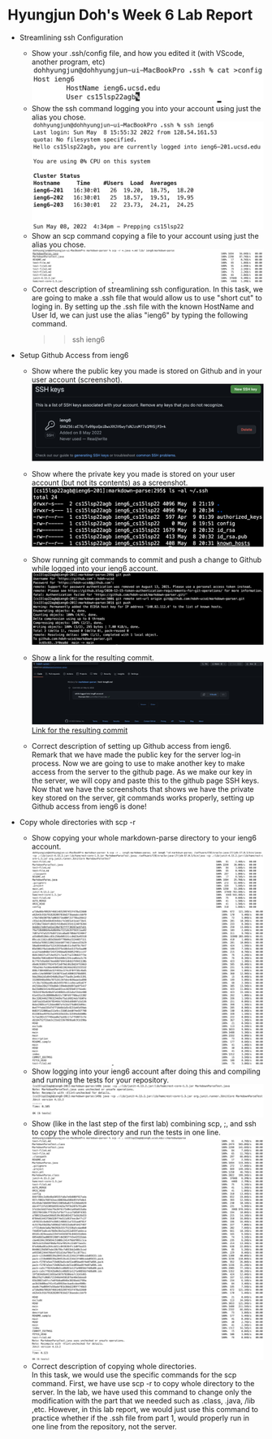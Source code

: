 # Hyungjun Doh's Week 6 Lab Report
* Streamlining ssh Configuration  
    
    * Show your .ssh/config file, and how you edited it (with VScode, another program, etc)  
    ![ssh Configuration #1](ssh_Configuration_%231.png)
    * Show the ssh command logging you into your account using just the alias you chose.  
    ![ssh Configuration #2](ssh_Configuration_%232.png)  
    * Show an scp command copying a file to your account using just the alias you chose.  
    ![ssh Configuration #3](ssh_Configuration_%233-1.png)  
    * Correct description of streamlining ssh configuration.
    In this task, we are going to make a .ssh file that would allow us to use "short cut" to loging in. By setting up the .ssh file with the known HostName and User Id, we can just use the alias "ieng6" by typing the following command.
        >> ssh ieng6

* Setup Github Access from ieng6  
    * Show where the public key you made is stored on Github and in your user account (screenshot).  
    ![from ieng6 #1](from_ieng6_%231.png)  

    * Show where the private key you made is stored on your user account (but not its contents) as a screenshot.  
    ![from ieng6 #2](from_ieng6_%232.png)  

    * Show running git commands to commit and push a change to Github while logged into your ieng6 account.  
    ![from ieng6 #3](from_ieng6_%233-1.png)  

    * Show a link for the resulting commit.  
    ![from ieng6 #4](from_ieng6_%234.png)
    [Link for the resulting commit](https://github.com/hdoh-ucsd/markdown-parser/commits/main/test-Ieng6.md)  
    
    * Correct description of setting up Github access from ieng6.  
    Remark that we have made the public key for the server log-in process. Now we are going to use to make another key to make access from the server to the github page. As we make our key in the server, we will copy and paste this to the github page SSH keys. Now that we have the screenshots that shows we have the private key stored on the server, git commands works properly, setting up Github access from ieng6 is done!  
* Copy whole directories with scp -r  
    * Show copying your whole markdown-parse directory to your ieng6 account.  
    ![with_scp-r_#1-1](with_scp-r_%231-1.png)    
    ![with_scp-r_#1-2](with_scp-r_%231-2.png)  
    * Show logging into your ieng6 account after doing this and compiling and running the tests for your repository.  
    ![with_scp-r_2](with_scp-r_%232.png)
    * Show (like in the last step of the first lab) combining scp, ;, and ssh to copy the whole directory and run the tests in one line.  
    ![with_scp-r_3](with_scp-r_%233-1.png)
    ![with_scp-r_3](with_scp-r_%233-2.png)
    * Correct description of copying whole directories.  
    In this task, we would use the specific commands for the scp command. First, we have use scp -r to copy whole directory to the server. In the lab, we have used this command to change only the modification with the part that we needed such as .class, .java, /lib ,etc. However, in this lab report, we would just use this command to practice whether if the .ssh file from part 1, would properly run in one line from the repository, not the server.